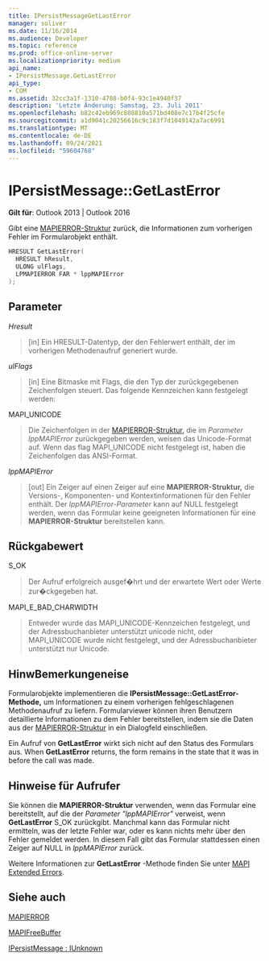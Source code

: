 ```yaml
---
title: IPersistMessageGetLastError
manager: soliver
ms.date: 11/16/2014
ms.audience: Developer
ms.topic: reference
ms.prod: office-online-server
ms.localizationpriority: medium
api_name:
- IPersistMessage.GetLastError
api_type:
- COM
ms.assetid: 32cc3a1f-1310-4788-b0f4-93c1e4940f37
description: 'Letzte Änderung: Samstag, 23. Juli 2011'
ms.openlocfilehash: b82c42eb969c808810a571bd408e7c17b4f25cfe
ms.sourcegitcommit: a1d9041c20256616c9c183f7d1049142a7ac6991
ms.translationtype: MT
ms.contentlocale: de-DE
ms.lasthandoff: 09/24/2021
ms.locfileid: "59604768"
---
```

# <a name="ipersistmessagegetlasterror"></a>IPersistMessage::GetLastError

  
  
**Gilt für**: Outlook 2013 | Outlook 2016 
  
Gibt eine [MAPIERROR-Struktur](mapierror.md) zurück, die Informationen zum vorherigen Fehler im Formularobjekt enthält. 
  
```cpp
HRESULT GetLastError(
  HRESULT hResult,
  ULONG ulFlags,
  LPMAPIERROR FAR * lppMAPIError
);
```

## <a name="parameters"></a>Parameter

 _Hresult_
  
> [in] Ein HRESULT-Datentyp, der den Fehlerwert enthält, der im vorherigen Methodenaufruf generiert wurde.
    
 _ulFlags_
  
> [in] Eine Bitmaske mit Flags, die den Typ der zurückgegebenen Zeichenfolgen steuert. Das folgende Kennzeichen kann festgelegt werden:
    
MAPI_UNICODE 
  
> Die Zeichenfolgen in der [MAPIERROR-Struktur,](mapierror.md) die im  _Parameter lppMAPIError_ zurückgegeben werden, weisen das Unicode-Format auf. Wenn das flag MAPI_UNICODE nicht festgelegt ist, haben die Zeichenfolgen das ANSI-Format. 
    
 _lppMAPIError_
  
> [out] Ein Zeiger auf einen Zeiger auf eine **MAPIERROR-Struktur,** die Versions-, Komponenten- und Kontextinformationen für den Fehler enthält. Der  _lppMAPIError-Parameter_ kann auf NULL festgelegt werden, wenn das Formular keine geeigneten Informationen für eine **MAPIERROR-Struktur** bereitstellen kann. 
    
## <a name="return-value"></a>Rückgabewert

S_OK 
  
> Der Aufruf erfolgreich ausgef�hrt und der erwartete Wert oder Werte zur�ckgegeben hat.
    
MAPI_E_BAD_CHARWIDTH 
  
> Entweder wurde das MAPI_UNICODE-Kennzeichen festgelegt, und der Adressbuchanbieter unterstützt unicode nicht, oder MAPI_UNICODE wurde nicht festgelegt, und der Adressbuchanbieter unterstützt nur Unicode.
    
## <a name="remarks"></a>HinwBemerkungeneise

Formularobjekte implementieren die **IPersistMessage::GetLastError-Methode,** um Informationen zu einem vorherigen fehlgeschlagenen Methodenaufruf zu liefern. Formularviewer können ihren Benutzern detaillierte Informationen zu dem Fehler bereitstellen, indem sie die Daten aus der [MAPIERROR-Struktur](mapierror.md) in ein Dialogfeld einschließen. 
  
Ein Aufruf von **GetLastError** wirkt sich nicht auf den Status des Formulars aus. When **GetLastError** returns, the form remains in the state that it was in before the call was made. 
  
## <a name="notes-to-callers"></a>Hinweise für Aufrufer

Sie können die **MAPIERROR-Struktur** verwenden, wenn das Formular eine bereitstellt, auf die der  _Parameter "lppMAPIError"_ verweist, wenn **GetLastError** S_OK zurückgibt. Manchmal kann das Formular nicht ermitteln, was der letzte Fehler war, oder es kann nichts mehr über den Fehler gemeldet werden. In diesem Fall gibt das Formular stattdessen einen Zeiger auf NULL in  _lppMAPIError_ zurück. 
  
Weitere Informationen zur **GetLastError** -Methode finden Sie unter [MAPI Extended Errors](mapi-extended-errors.md).
  
## <a name="see-also"></a>Siehe auch



[MAPIERROR](mapierror.md)
  
[MAPIFreeBuffer](mapifreebuffer.md)
  
[IPersistMessage : IUnknown](ipersistmessageiunknown.md)

